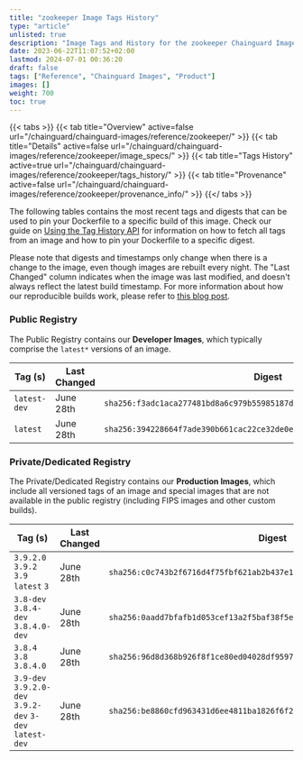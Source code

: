 ```yaml
---
title: "zookeeper Image Tags History"
type: "article"
unlisted: true
description: "Image Tags and History for the zookeeper Chainguard Image"
date: 2023-06-22T11:07:52+02:00
lastmod: 2024-07-01 00:36:20
draft: false
tags: ["Reference", "Chainguard Images", "Product"]
images: []
weight: 700
toc: true
---
```


{{< tabs >}}
{{< tab title="Overview" active=false url="/chainguard/chainguard-images/reference/zookeeper/" >}}
{{< tab title="Details" active=false url="/chainguard/chainguard-images/reference/zookeeper/image_specs/" >}}
{{< tab title="Tags History" active=true url="/chainguard/chainguard-images/reference/zookeeper/tags_history/" >}}
{{< tab title="Provenance" active=false url="/chainguard/chainguard-images/reference/zookeeper/provenance_info/" >}}
{{</ tabs >}}

The following tables contains the most recent tags and digests that can be used to pin your Dockerfile to a specific build of this image. Check our guide on [Using the Tag History API](/chainguard/chainguard-images/using-the-tag-history-api/) for information on how to fetch all tags from an image and how to pin your Dockerfile to a specific digest.

Please note that digests and timestamps only change when there is a change to the image, even though images are rebuilt every night. The "Last Changed" column indicates when the image was last modified, and doesn't always reflect the latest build timestamp. For more information about how our reproducible builds work, please refer to [this blog post](https://www.chainguard.dev/unchained/reproducing-chainguards-reproducible-image-builds).

### Public Registry
The Public Registry contains our **Developer Images**, which typically comprise the `latest*` versions of an image.

| Tag (s)       | Last Changed | Digest                                                                    |
|---------------|--------------|---------------------------------------------------------------------------|
|  `latest-dev` | June 28th    | `sha256:f3adc1aca277481bd8a6c979b55985187da102f5a1aee22d2014c893e8b137c9` |
|  `latest`     | June 28th    | `sha256:394228664f7ade390b661cac22ce32de0eada27cf171b3053195b4894d722522` |


### Private/Dedicated Registry
The Private/Dedicated Registry contains our **Production Images**, which include all versioned tags of an image and special images that are not available in the public registry (including FIPS images and other custom builds).

| Tag (s)                                                   | Last Changed | Digest                                                                    |
|-----------------------------------------------------------|--------------|---------------------------------------------------------------------------|
|  `3.9.2.0` `3.9.2` `3.9` `latest` `3`                     | June 28th    | `sha256:c0c743b2f6716d4f75fbf621ab2b437e1af8ce4c735f4429d0835f0eccde4c95` |
|  `3.8-dev` `3.8.4-dev` `3.8.4.0-dev`                      | June 28th    | `sha256:0aadd7bfafb1d053cef13a2f5baf38f5e6d33dfe6e59cf458c6c5c68a33eb287` |
|  `3.8.4` `3.8` `3.8.4.0`                                  | June 28th    | `sha256:96d8d368b926f8f1ce80ed04028df9597033a87b7cc8b62317d83d06a050e33e` |
|  `3.9-dev` `3.9.2.0-dev` `3.9.2-dev` `3-dev` `latest-dev` | June 28th    | `sha256:be8860cfd963431d6ee4811ba1826f6f24fed49ec73655db2920084fcb240916` |

